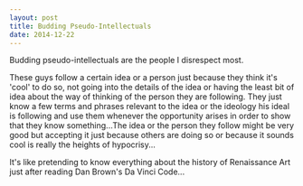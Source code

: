 ```yaml
---
layout: post
title: Budding Pseudo-Intellectuals
date: 2014-12-22
---
```

Budding pseudo-intellectuals are the people I disrespect most.

These guys follow a certain idea or a person just because they think it's 'cool' to do so, not going into the details of the idea or having the least bit of idea about the way of thinking of the person they are following. They just know a few terms and phrases relevant to the idea or the ideology his ideal is following and use them whenever the opportunity arises in order to show that they know something...The idea or the person they follow might be very good but accepting it just because others are doing so or because it sounds cool is really the heights of hypocrisy... 

It's like pretending to know everything about the history of Renaissance Art just after reading Dan Brown's Da Vinci Code...
